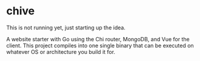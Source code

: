 # chive

This is not running yet, just starting up the idea.



A website starter with Go using the Chi router, MongoDB, and Vue for the client. This project compiles into one single binary that can be executed on whatever OS or architecture you build it for.